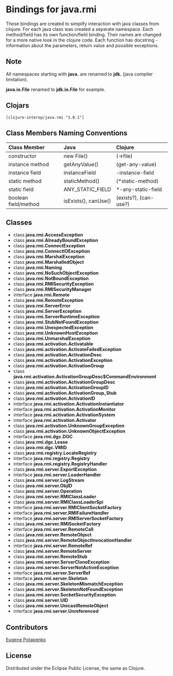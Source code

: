# Bindings for java.rmi

These bindings are created to simplify interaction with java classes from clojure.
For each java class was created a separate namespace.
Each method/field has its own function/field binding.
Their names are changed for a more native look in the clojure code. Each function has docstring - information about the parameters, return value and possible exceptions.

## Note

All namespaces starting with **java.** are renamed to **jdk.** (java compiler limitation). 

**java.io.File** renamed to **jdk.io.File** for example. 




## Clojars

```
[clojure-interop/java.rmi "1.0.1"]
```

## Class Members Naming Conventions

| Class Member | Java | Clojure |
|:--|:--|:--|
| constructor | new File() | (->file) |
| instance method | getAnyValue() | (get-any-value) |
| instance field | instanceField | -instance-field |
| static method | staticMethod() | (*static-method) |
| static field | ANY_STATIC_FIELD | *-any-static-field |
| boolean field/method | isExists(), canUse() | (exists?), (can-use?) |

## Classes

- class **java.rmi.AccessException**
- class **java.rmi.AlreadyBoundException**
- class **java.rmi.ConnectException**
- class **java.rmi.ConnectIOException**
- class **java.rmi.MarshalException**
- class **java.rmi.MarshalledObject**
- class **java.rmi.Naming**
- class **java.rmi.NoSuchObjectException**
- class **java.rmi.NotBoundException**
- class **java.rmi.RMISecurityException**
- class **java.rmi.RMISecurityManager**
- interface **java.rmi.Remote**
- class **java.rmi.RemoteException**
- class **java.rmi.ServerError**
- class **java.rmi.ServerException**
- class **java.rmi.ServerRuntimeException**
- class **java.rmi.StubNotFoundException**
- class **java.rmi.UnexpectedException**
- class **java.rmi.UnknownHostException**
- class **java.rmi.UnmarshalException**
- class **java.rmi.activation.Activatable**
- class **java.rmi.activation.ActivateFailedException**
- class **java.rmi.activation.ActivationDesc**
- class **java.rmi.activation.ActivationException**
- class **java.rmi.activation.ActivationGroup**
- class **java.rmi.activation.ActivationGroupDesc$CommandEnvironment**
- class **java.rmi.activation.ActivationGroupDesc**
- class **java.rmi.activation.ActivationGroupID**
- class **java.rmi.activation.ActivationGroup_Stub**
- class **java.rmi.activation.ActivationID**
- interface **java.rmi.activation.ActivationInstantiator**
- interface **java.rmi.activation.ActivationMonitor**
- interface **java.rmi.activation.ActivationSystem**
- interface **java.rmi.activation.Activator**
- class **java.rmi.activation.UnknownGroupException**
- class **java.rmi.activation.UnknownObjectException**
- interface **java.rmi.dgc.DGC**
- class **java.rmi.dgc.Lease**
- class **java.rmi.dgc.VMID**
- class **java.rmi.registry.LocateRegistry**
- interface **java.rmi.registry.Registry**
- interface **java.rmi.registry.RegistryHandler**
- class **java.rmi.server.ExportException**
- interface **java.rmi.server.LoaderHandler**
- class **java.rmi.server.LogStream**
- class **java.rmi.server.ObjID**
- class **java.rmi.server.Operation**
- class **java.rmi.server.RMIClassLoader**
- class **java.rmi.server.RMIClassLoaderSpi**
- interface **java.rmi.server.RMIClientSocketFactory**
- interface **java.rmi.server.RMIFailureHandler**
- interface **java.rmi.server.RMIServerSocketFactory**
- class **java.rmi.server.RMISocketFactory**
- interface **java.rmi.server.RemoteCall**
- class **java.rmi.server.RemoteObject**
- class **java.rmi.server.RemoteObjectInvocationHandler**
- interface **java.rmi.server.RemoteRef**
- class **java.rmi.server.RemoteServer**
- class **java.rmi.server.RemoteStub**
- class **java.rmi.server.ServerCloneException**
- class **java.rmi.server.ServerNotActiveException**
- interface **java.rmi.server.ServerRef**
- interface **java.rmi.server.Skeleton**
- class **java.rmi.server.SkeletonMismatchException**
- class **java.rmi.server.SkeletonNotFoundException**
- class **java.rmi.server.SocketSecurityException**
- class **java.rmi.server.UID**
- class **java.rmi.server.UnicastRemoteObject**
- interface **java.rmi.server.Unreferenced**

## Contributors

[Eugene Potapenko](https://github.com/potapenko/)

## License

Distributed under the Eclipse Public License, the same as Clojure.
